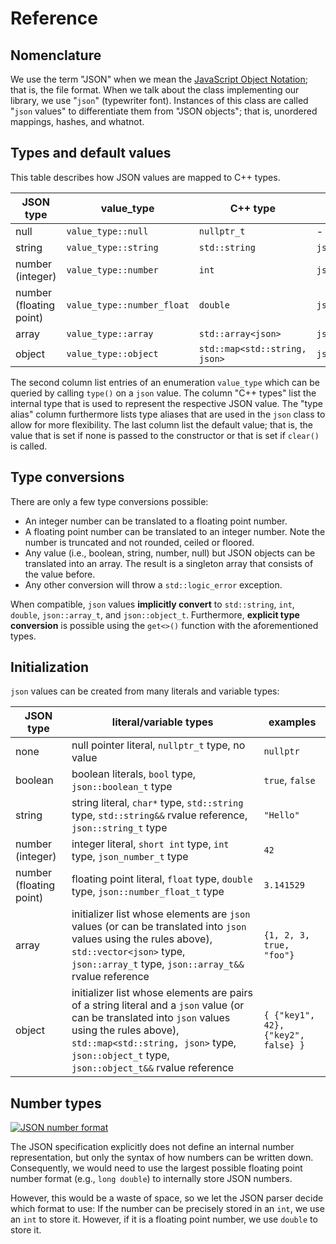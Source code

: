 # Reference

## Nomenclature

We use the term "JSON" when we mean the [JavaScript Object Notation](http://json.org); that is, the file format. When we talk about the class implementing our library, we use "`json`" (typewriter font). Instances of this class are called "`json` values" to differentiate them from "JSON objects"; that is, unordered mappings, hashes, and whatnot.

## Types and default values

This table describes how JSON values are mapped to C++ types.

| JSON type               | value_type                 | C++ type                      | type alias             | default value |
| ----------------------- | -------------------------- | ----------------------------- | ---------------------- | --------------
| null                    | `value_type::null`         | `nullptr_t`                   | -                      | `nullptr`     |
| string                  | `value_type::string`       | `std::string`                 | `json::string_t`       | `""`          |
| number (integer)        | `value_type::number`       | `int`                         | `json::number_t`       | `0`           |
| number (floating point) | `value_type::number_float` | `double`                      | `json::number_float_t` | `0.0`         |
| array                   | `value_type::array `       | `std::array<json>`            | `json::array_t`        | `{}`          |
| object                  | `value_type::object`       | `std::map<std::string, json>` | `json::object_t`       | `{}`          |

The second column list entries of an enumeration `value_type` which can be queried by calling `type()` on a `json` value. The column "C++ types" list the internal type that is used to represent the respective JSON value. The "type alias" column furthermore lists type aliases that are used in the `json` class to allow for more flexibility. The last column list the default value; that is, the value that is set if none is passed to the constructor or that is set if `clear()` is called.

## Type conversions

There are only a few type conversions possible:

- An integer number can be translated to a floating point number.
- A floating point number can be translated to an integer number. Note the number is truncated and not rounded, ceiled or floored.
- Any value (i.e., boolean, string, number, null) but JSON objects can be translated into an array. The result is a singleton array that consists of the value before.
- Any other conversion will throw a `std::logic_error` exception.

When compatible, `json` values **implicitly convert** to `std::string`, `int`, `double`, `json::array_t`, and `json::object_t`. Furthermore, **explicit type conversion** is possible using the `get<>()` function with the aforementioned types.

## Initialization

`json` values can be created from many literals and variable types:

| JSON type | literal/variable types | examples |
| --------- | ---------------------- | -------- |
| none      | null pointer literal, `nullptr_t` type, no value | `nullptr` |
| boolean   | boolean literals, `bool` type, `json::boolean_t` type | `true`, `false` |
| string    | string literal, `char*` type, `std::string` type, `std::string&&` rvalue reference, `json::string_t` type | `"Hello"` |
| number (integer) | integer literal, `short int` type, `int` type, `json_number_t` type | `42` |
| number (floating point) | floating point literal, `float` type, `double` type, `json::number_float_t` type | `3.141529`
| array | initializer list whose elements are `json` values (or can be translated into `json` values using the rules above), `std::vector<json>` type, `json::array_t` type, `json::array_t&&` rvalue reference | `{1, 2, 3, true, "foo"}` |
| object | initializer list whose elements are pairs of a string literal and a `json` value (or can be translated into `json` values using the rules above), `std::map<std::string, json>` type, `json::object_t` type, `json::object_t&&` rvalue reference | `{ {"key1", 42}, {"key2", false} }` |

## Number types

[![JSON number format](http://json.org/number.gif)](http://json.org)

The JSON specification explicitly does not define an internal number representation, but only the syntax of how numbers can be written down. Consequently, we would need to use the largest possible floating point number format (e.g., `long double`) to internally store JSON numbers.

However, this would be a waste of space, so we let the JSON parser decide which format to use: If the number can be precisely stored in an `int`, we use an `int` to store it. However, if it is a floating point number, we use `double` to store it.
